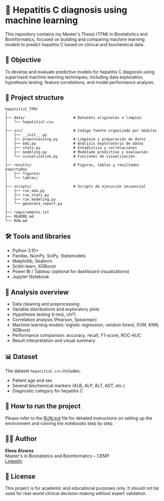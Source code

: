 # 🧪 Hepatitis C diagnosis using machine learning

This repository contains my Master's Thesis (TFM) in Biostatistics and Bioinformatics, focused on building and comparing machine learning models to predict hepatitis C based on clinical and biochemical data.

## 🎯 Objective

To develop and evaluate predictive models for hepatitis C diagnosis using supervised machine learning techniques, including data exploration, hypothesis testing, feature correlations, and model performance analysis.

## 📁 Project structure

```
hepatitisC_TFM/
│
├── data/                      # Datasets originales o limpios
│   └── hepatitisC.csv
│
├── src/                       # Código fuente organizado por módulos
│   ├── __init__.py
│   ├── preprocessing.py       # Limpieza y preparación de datos
│   ├── eda.py                 # Análisis exploratorio de datos
│   ├── stats.py               # Estadística y correlaciones
│   ├── modeling.py            # Modelado predictivo y evaluación
│   └── visualization.py       # Funciones de visualización
│
├── results/                   # Figuras, tablas y resultados exportados
│   ├── figures/
│   └── tables/
│
├── scripts/                   # Scripts de ejecución secuencial
│   ├── run_eda.py
│   ├── run_stats.py
│   ├── run_modeling.py
│   └── generate_report.py
│
├── requirements.txt
├── README.md
└── RUN.md
```

## 🛠️ Tools and libraries

- Python 3.10+
- Pandas, NumPy, SciPy, Statsmodels
- Matplotlib, Seaborn
- Scikit-learn, XGBoost
- Power BI / Tableau (optional for dashboard visualizations)
- Jupyter Notebook

## 🧪 Analysis overview

- Data cleaning and preprocessing
- Variable distributions and exploratory plots
- Hypothesis testing (t-test, chi²)
- Correlation analysis (Pearson, Spearman)
- Machine learning models: logistic regression, random forest, SVM, KNN, XGBoost
- Performance comparison: accuracy, recall, F1-score, ROC-AUC
- Result interpretation and visual summary

## 📊 Dataset

The dataset `hepatitisC.csv` includes:
- Patient age and sex
- Several biochemical markers (ALB, ALP, ALT, AST, etc.)
- Diagnostic category for hepatitis C

## 🚀 How to run the project

Please refer to the [RUN.md](./RUN.md) file for detailed instructions on setting up the environment and running the notebooks step by step.

## 👩‍⚕️ Author

**Elena Álvarez**  
Master's in Biostatistics and Bioinformatics – CEMP  
[LinkedIn](https://www.linkedin.com/in/elenaalvg)

## 📄 License

This project is for academic and educational purposes only. It should not be used for real-world clinical decision-making without expert validation.
